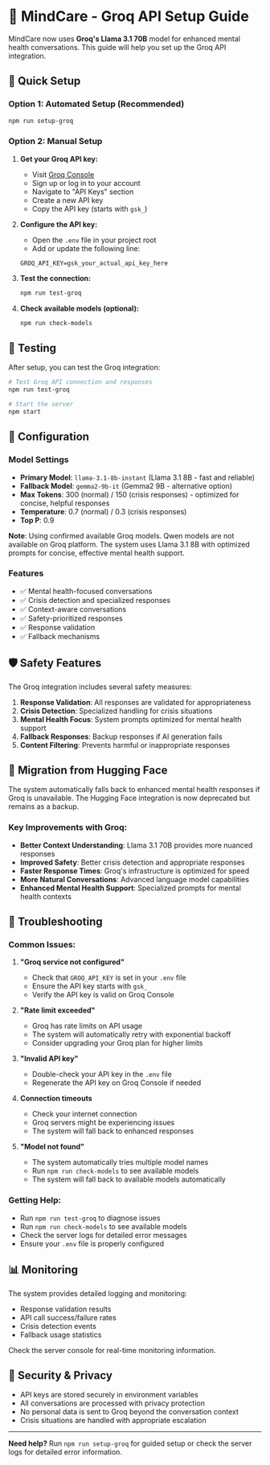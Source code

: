 # 🧠 MindCare - Groq API Setup Guide

MindCare now uses **Groq's Llama 3.1 70B** model for enhanced mental health conversations. This guide will help you set up the Groq API integration.

## 🚀 Quick Setup

### Option 1: Automated Setup (Recommended)
```bash
npm run setup-groq
```

### Option 2: Manual Setup

1. **Get your Groq API key:**
   - Visit [Groq Console](https://console.groq.com/)
   - Sign up or log in to your account
   - Navigate to "API Keys" section
   - Create a new API key
   - Copy the API key (starts with `gsk_`)

2. **Configure the API key:**
   - Open the `.env` file in your project root
   - Add or update the following line:
   ```
   GROQ_API_KEY=gsk_your_actual_api_key_here
   ```

3. **Test the connection:**
   ```bash
   npm run test-groq
   ```

4. **Check available models (optional):**
   ```bash
   npm run check-models
   ```

## 🧪 Testing

After setup, you can test the Groq integration:

```bash
# Test Groq API connection and responses
npm run test-groq

# Start the server
npm start
```

## 🔧 Configuration

### Model Settings
- **Primary Model**: `llama-3.1-8b-instant` (Llama 3.1 8B - fast and reliable)
- **Fallback Model**: `gemma2-9b-it` (Gemma2 9B - alternative option)
- **Max Tokens**: 300 (normal) / 150 (crisis responses) - optimized for concise, helpful responses
- **Temperature**: 0.7 (normal) / 0.3 (crisis responses)
- **Top P**: 0.9

**Note**: Using confirmed available Groq models. Qwen models are not available on Groq platform. The system uses Llama 3.1 8B with optimized prompts for concise, effective mental health support.

### Features
- ✅ Mental health-focused conversations
- ✅ Crisis detection and specialized responses
- ✅ Context-aware conversations
- ✅ Safety-prioritized responses
- ✅ Response validation
- ✅ Fallback mechanisms

## 🛡️ Safety Features

The Groq integration includes several safety measures:

1. **Response Validation**: All responses are validated for appropriateness
2. **Crisis Detection**: Specialized handling for crisis situations
3. **Mental Health Focus**: System prompts optimized for mental health support
4. **Fallback Responses**: Backup responses if AI generation fails
5. **Content Filtering**: Prevents harmful or inappropriate responses

## 🔄 Migration from Hugging Face

The system automatically falls back to enhanced mental health responses if Groq is unavailable. The Hugging Face integration is now deprecated but remains as a backup.

### Key Improvements with Groq:
- **Better Context Understanding**: Llama 3.1 70B provides more nuanced responses
- **Improved Safety**: Better crisis detection and appropriate responses
- **Faster Response Times**: Groq's infrastructure is optimized for speed
- **More Natural Conversations**: Advanced language model capabilities
- **Enhanced Mental Health Support**: Specialized prompts for mental health contexts

## 🚨 Troubleshooting

### Common Issues:

1. **"Groq service not configured"**
   - Check that `GROQ_API_KEY` is set in your `.env` file
   - Ensure the API key starts with `gsk_`
   - Verify the API key is valid on Groq Console

2. **"Rate limit exceeded"**
   - Groq has rate limits on API usage
   - The system will automatically retry with exponential backoff
   - Consider upgrading your Groq plan for higher limits

3. **"Invalid API key"**
   - Double-check your API key in the `.env` file
   - Regenerate the API key on Groq Console if needed

4. **Connection timeouts**
   - Check your internet connection
   - Groq servers might be experiencing issues
   - The system will fall back to enhanced responses

5. **"Model not found"**
   - The system automatically tries multiple model names
   - Run `npm run check-models` to see available models
   - The system will fall back to available models automatically

### Getting Help:

- Run `npm run test-groq` to diagnose issues
- Run `npm run check-models` to see available models
- Check the server logs for detailed error messages
- Ensure your `.env` file is properly configured

## 📊 Monitoring

The system provides detailed logging and monitoring:

- Response validation results
- API call success/failure rates
- Crisis detection events
- Fallback usage statistics

Check the server console for real-time monitoring information.

## 🔐 Security & Privacy

- API keys are stored securely in environment variables
- All conversations are processed with privacy protection
- No personal data is sent to Groq beyond the conversation context
- Crisis situations are handled with appropriate escalation

---

**Need help?** Run `npm run setup-groq` for guided setup or check the server logs for detailed error information.
